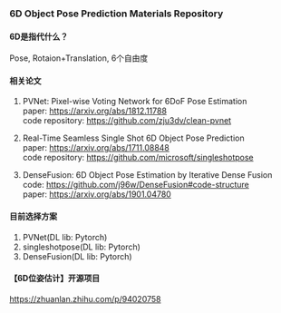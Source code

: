 ### 6D Object Pose Prediction Materials Repository
#### 6D是指代什么？
Pose, Rotaion+Translation, 6个自由度

#### 相关论文
1. PVNet: Pixel-wise Voting Network for 6DoF Pose Estimation<br>
paper: https://arxiv.org/abs/1812.11788<br>
code repository: https://github.com/zju3dv/clean-pvnet

2. Real-Time Seamless Single Shot 6D Object Pose Prediction<br>
paper: https://arxiv.org/abs/1711.08848<br>
code repository: https://github.com/microsoft/singleshotpose

3. DenseFusion: 6D Object Pose Estimation by Iterative Dense Fusion<br>
code: https://github.com/j96w/DenseFusion#code-structure<br>
paper: https://arxiv.org/abs/1901.04780

#### 目前选择方案
1. PVNet(DL lib: Pytorch)
2. singleshotpose(DL lib: Pytorch)
3. DenseFusion(DL lib: Pytorch)

#### 【6D位姿估计】开源项目
https://zhuanlan.zhihu.com/p/94020758

